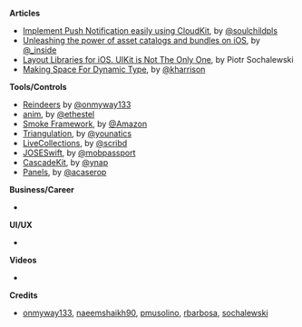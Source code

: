 
**Articles**

* [Implement Push Notification easily using CloudKit](https://fluffy.es/push-notification-cloudkit/), by [@soulchildpls](https://twitter.com/soulchildpls)
* [Unleashing the power of asset catalogs and bundles on iOS](https://rambo.codes/ios/2018/10/03/unleashing-the-power-of-asset-catalogs-and-bundles-on-ios.html), by [@_inside](https://twitter.com/_inside)
* [Layout Libraries for iOS. UIKit is Not The Only One](https://www.netguru.co/codestories/layout-libraries-for-ios-uikit-is-not-the-only-one#comment-4134431360), by Piotr Sochalewski
* [Making Space For Dynamic Type](https://useyourloaf.com/blog/making-space-for-dynamic-type/), by [@kharrison](https://twitter.com/kharrison)

**Tools/Controls**

* [Reindeers](https://github.com/onmyway133/Reindeers) by [@onmyway133](https://twitter.com/onmyway133)
* [anim](https://github.com/onurersel/anim), by [@ethestel](https://twitter.com/ethestel)
* [Smoke Framework](https://github.com/amzn/smoke-framework), by [@Amazon](https://github.com/amzn)
* [Triangulation](https://github.com/younatics/Triangulation), by [@younatics](https://twitter.com/younatics)
* [LiveCollections](https://github.com/scribd/LiveCollections), by [@scribd](https://twitter.com/scribd)
* [JOSESwift](https://github.com/airsidemobile/JOSESwift), by [@mobpassport](https://twitter.com/mobpassport)
* [CascadeKit](https://github.com/YTech/CascadeKit), by [@ynap](https://twitter.com/ynap)
* [Panels](https://github.com/antoniocasero/Panels), by [@acaserop](https://twitter.com/acaserop)

**Business/Career**

* 

**UI/UX**

* 

**Videos**

* 

**Credits**

* [onmyway133](https://github.com/onmyway133), [naeemshaikh90](https://github.com/naeemshaikh90), [pmusolino](https://github.com/pmusolino), [rbarbosa](https://github.com/rbarbosa), [sochalewski](https://github.com/sochalewski)
